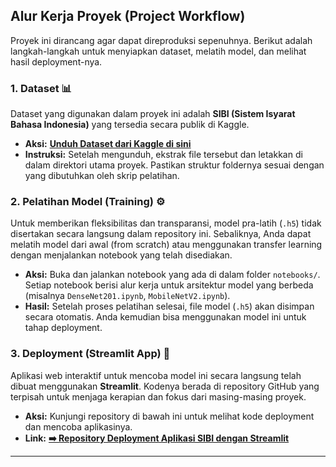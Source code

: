 ## Alur Kerja Proyek (Project Workflow)

Proyek ini dirancang agar dapat direproduksi sepenuhnya. Berikut adalah langkah-langkah untuk menyiapkan dataset, melatih model, dan melihat hasil deployment-nya.

### 1. Dataset 📊

Dataset yang digunakan dalam proyek ini adalah **SIBI (Sistem Isyarat Bahasa Indonesia)** yang tersedia secara publik di Kaggle.

* **Aksi:** [**Unduh Dataset dari Kaggle di sini**](https://www.kaggle.com/datasets/alvinbintang/sibi-dataset)
* **Instruksi:** Setelah mengunduh, ekstrak file tersebut dan letakkan di dalam direktori utama proyek. Pastikan struktur foldernya sesuai dengan yang dibutuhkan oleh skrip pelatihan.

### 2. Pelatihan Model (Training) ⚙️

Untuk memberikan fleksibilitas dan transparansi, model pra-latih (`.h5`) tidak disertakan secara langsung dalam repository ini. Sebaliknya, Anda dapat melatih model dari awal (from scratch) atau menggunakan transfer learning dengan menjalankan notebook yang telah disediakan.

* **Aksi:** Buka dan jalankan notebook yang ada di dalam folder `notebooks/`. Setiap notebook berisi alur kerja untuk arsitektur model yang berbeda (misalnya `DenseNet201.ipynb`, `MobileNetV2.ipynb`).
* **Hasil:** Setelah proses pelatihan selesai, file model (`.h5`) akan disimpan secara otomatis. Anda kemudian bisa menggunakan model ini untuk tahap deployment.

### 3. Deployment (Streamlit App) 🚀

Aplikasi web interaktif untuk mencoba model ini secara langsung telah dibuat menggunakan **Streamlit**. Kodenya berada di repository GitHub yang terpisah untuk menjaga kerapian dan fokus dari masing-masing proyek.

* **Aksi:** Kunjungi repository di bawah ini untuk melihat kode deployment dan mencoba aplikasinya.
* **Link:** [**➡️ Repository Deployment Aplikasi SIBI dengan Streamlit**](https://github.com/Tharx7/SIBI-Streamlit)

---